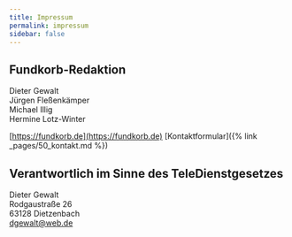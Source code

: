 ```yaml
---
title: Impressum
permalink: impressum
sidebar: false
---
```


## Fundkorb-Redaktion

Dieter Gewalt  
Jürgen Fleßenkämper  
Michael Illig  
Hermine Lotz-Winter  

[https://fundkorb.de](https://fundkorb.de)
[Kontaktformular]({% link _pages/50_kontakt.md %})

## Verantwortlich im Sinne des TeleDienstgesetzes

Dieter Gewalt  
Rodgaustraße 26  
63128 Dietzenbach  
[dgewalt@web.de](dgewalt@web.de)

